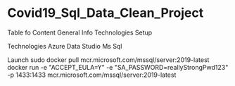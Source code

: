# Covid19_Sql_Data_Clean_Project

Table fo Content
General Info
Technologies
Setup

Technologies
Azure Data Studio
Ms Sql 

Launch
sudo docker pull mcr.microsoft.com/mssql/server:2019-latest
docker run -e "ACCEPT_EULA=Y" -e "SA_PASSWORD=reallyStrongPwd123" -p 1433:1433 mcr.microsoft.com/mssql/server:2019-latest

